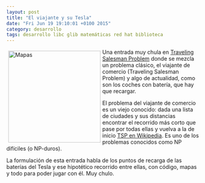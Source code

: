 ```yaml
---
layout: post
title: "El viajante y su Tesla"
date: "Fri Jun 19 19:10:01 +0100 2015"
category: desarrollo
tags: desarrollo libc glib matemáticas red hat biblioteca
---
```






<a href="https://www.flickr.com/photos/fernand0/2114183383/" title="Mapa"><img src="https://farm3.staticflickr.com/2178/2114183383_6d964df4fc_m.jpg" width="240"  alt="Mapas" style="float:left; margin:5px"></a>

Una entrada muy chula en [Traveling Salesman Problem](http://mortada.net/the-traveling-tesla-salesman.html) donde se mezcla un problema clásico, el viajante de comercio (Traveling Salesman Problem) y algo de actualidad, como son los coches con batería, que hay que recargar.

El problema del viajante de comercio es un viejo conocido: dada una lista de ciudades y sus distancias encontrar el recorrido más corto que pase por todas ellas y vuelva a la de inicio [TSP en Wikipedia](https://en.wikipedia.org/wiki/Travelling_salesman_problem).
Es uno de los problemas conocidos como NP difíciles (o NP-duros).

La formulación de esta entrada habla de los puntos de recarga de las baterías del Tesla y ese hipotético recorrido entre ellas, con código, mapas y todo para poder jugar con él.
Muy chulo.
